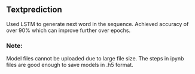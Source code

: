## Textprediction

Used LSTM to generate next word in the sequence. Achieved accuracy of over 90% which can improve further over epochs.

### Note:

Model files cannot be uploaded due to large file size. The steps in ipynb files are good enough to save models in .h5 format.
